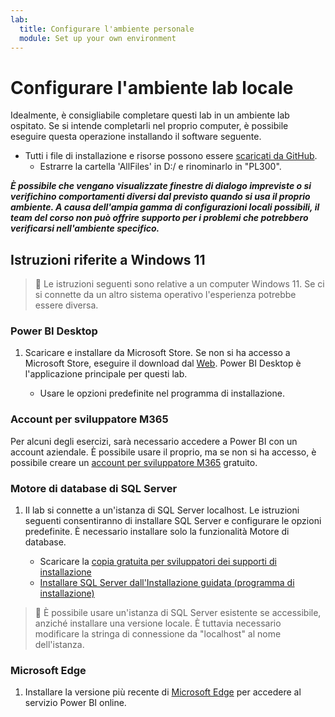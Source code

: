 ```yaml
---
lab:
  title: Configurare l'ambiente personale
  module: Set up your own environment
---
```


# Configurare l'ambiente lab locale

Idealmente, è consigliabile completare questi lab in un ambiente lab ospitato. Se si intende completarli nel proprio computer, è possibile eseguire questa operazione installando il software seguente.

- Tutti i file di installazione e risorse possono essere [scaricati da GitHub](https://github.com/MicrosoftLearning/PL-300-Microsoft-Power-BI-Data-Analyst/raw/Main/AllfilesDownload.zip).
  - Estrarre la cartella 'AllFiles' in D:/ e rinominarlo in "PL300".

***È possibile che vengano visualizzate finestre di dialogo impreviste o si verifichino comportamenti diversi dal previsto quando si usa il proprio ambiente. A causa dell'ampia gamma di configurazioni locali possibili, il team del corso non può offrire supporto per i problemi che potrebbero verificarsi nell'ambiente specifico.***

## Istruzioni riferite a Windows 11

> &#128221; Le istruzioni seguenti sono relative a un computer Windows 11. Se ci si connette da un altro sistema operativo l'esperienza potrebbe essere diversa.

### Power BI Desktop

1. Scaricare e installare da Microsoft Store. Se non si ha accesso a Microsoft Store, eseguire il download dal [Web](https://www.microsoft.com/download/details.aspx?id=58494). Power BI Desktop è l'applicazione principale per questi lab.

    - Usare le opzioni predefinite nel programma di installazione.

### Account per sviluppatore M365

Per alcuni degli esercizi, sarà necessario accedere a Power BI con un account aziendale. È possibile usare il proprio, ma se non si ha accesso, è possibile creare un [account per sviluppatore M365](https://developer.microsoft.com/en-us/microsoft-365/dev-program) gratuito.

### Motore di database di SQL Server

1. Il lab si connette a un'istanza di SQL Server localhost. Le istruzioni seguenti consentiranno di installare SQL Server e configurare le opzioni predefinite. È necessario installare solo la funzionalità Motore di database.

    - Scaricare la [copia gratuita per sviluppatori dei supporti di installazione](https://www.microsoft.com/sql-server/sql-server-downloads?SilentAuth=1&f=255&MSPPError=-2147217396&rtc=1)
    - [Installare SQL Server dall'Installazione guidata (programma di installazione)](https://learn.microsoft.com/sql/database-engine/install-windows/install-sql-server-from-the-installation-wizard-setup)

> &#128221; È possibile usare un'istanza di SQL Server esistente se accessibile, anziché installare una versione locale. È tuttavia necessario modificare la stringa di connessione da "localhost" al nome dell'istanza.

### Microsoft Edge

1. Installare la versione più recente di [Microsoft Edge](https://microsoft.com/edge) per accedere al servizio Power BI online.
